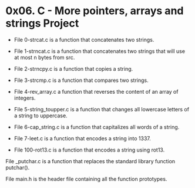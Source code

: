 # 0x06. C - More pointers, arrays and strings Project

- File 0-strcat.c is a function that concatenates two strings.

- File 1-strncat.c is a function that concatenates two strings that will use at most n bytes from src.

- File 2-strncpy.c is a function that copies a string.

- File 3-strcmp.c is a function that compares two strings.

- File 4-rev_array.c a function that reverses the content of an array of integers.

- File 5-string_toupper.c is a function that changes all lowercase letters of a string to uppercase.

- File 6-cap_string.c is a function that capitalizes all words of a string.

- File 7-leet.c is a function that encodes a string into 1337.

- File 100-rot13.c is a function that encodes a string using rot13.

File _putchar.c is a function that replaces the standard library function putchar().

File main.h is the header file containing all the function prototypes.

